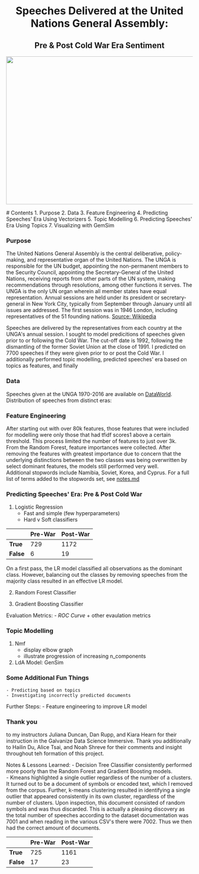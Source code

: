 <h1 align="center">
    Speeches Delivered at the United Nations General Assembly:<break></break>
</h1>
<h2 align="center">
    Pre & Post Cold War Era Sentiment
</h2>


<p align="center">
  <img src="https://live.staticflickr.com/3552/3311542781_71fb3f4618_c.jpg" width="600" height="400">
</p>
# Contents
1. Purpose
2. Data
3. Feature Engineering
4. Predicting Speeches' Era Using Vectorizers
5. Topic Modelling
6. Predicting Speeches' Era Using Topics
7. Visualizing with GemSim

### Purpose
The United Nations General Assembly is the central deliberative, policy-making, and representative organ of the United Nations. The UNGA is responsible for the UN budget, appointing the non-permanent members to the Security Council, appointing the Secretary-General of the United Nations, receiving reports from other parts of the UN system,  making recommendations through resolutions, among other functions it serves. The UNGA is the only UN organ wherein all member states have equal representation. Annual sessions are held under its president or secretary-general in New York City, typically from September through January until all issues are addressed. The first session was in 1946 London, including representatives of the 51 founding nations. [Source: Wikipedia](https://en.wikipedia.org/wiki/United_Nations_General_Assembly)

Speeches are delivered by the representatives from each country at the UNGA's annual session. I sought to model predicitions of speeches given prior to or following the Cold War. The cut-off date is 1992, following the dismantling of the former Soviet Union at the close of 1991. 
I predicted on 7700 speeches if they were given prior to or post the Cold War. I additionally performed topic modelling, predicted speeches' era based on topics as features, and finally 

### Data
Speeches given at the UNGA 1970-2016 are available on [DataWorld](https://data.world/ian/united-nations-general-debate-corpus/).
Distribution of speeches from distinct eras:

### Feature Engineering
After starting out with over 80k features, those features that were included for modelling were only those that had tfidf scores1 above a certain threshold. This process limited the number of features to just over 3k.  
From the Random Forest, feature importances were collected. After removing the features with greatest importance due to concern that the underlying distinctions between the two classes was being overwritten by select dominant features, the models still performed very well.  
Additional stopwords include Namibia, Soviet, Korea, and Cyprus. For a full list of terms added to the stopwords set, see [notes.md](https://github.com/sborodach/capstone_2/blob/main/notes.md)

### Predicting Speeches' Era: Pre & Post Cold War
1. Logistic Regression
    - Fast and simple (few hyperparameters)
    - Hard v Soft classifiers  

|  | Pre-War | Post-War | 
| ----- | ----- | ----- |
| **True** | 729 | 1172 | 
| **False** | 6 | 19 |  

On a first pass, the LR model classified all observations as the dominant class. However, balancing out the classes by removing speeches from the majority class resulted in an effective LR model.  

2. Random Forest Classifier

3. Gradient Boosting Classifier

Evaluation Metrics:
    - _ROC Curve_ + other evaulation metrics  
        
### Topic Modelling
1. Nmf
    - display elbow graph  
    - illustrate progression of increasing n_components  
3. LdA Model: GenSim  
  
### Some Additional Fun Things
    - Predicting based on topics
    - Investigating incorrectly predicted documents  

Further Steps:
    - Feature engineering to improve LR model  

### Thank you
to my instructors Juliana Duncan, Dan Rupp, and Kiara Hearn for their instruction in the Galvanize Data Science Immersive. Thank you additionally to Hailin Du, Alice Tsai, and Noah Shreve for their comments and insight throughout teh formation of this project.

Notes & Lessons Learned:
    - Decision Tree Classifier consistently performed more poorly than the Random Forest and Gradient Boosting models.  
    - Kmeans highlighted a single outlier regardless of the number of a clusters. It turned out to be a document of symbols or encoded text, which I removed from the corpus. Further, k-means clustering resulted in identifying a single outlier that appeared consistently in its own cluster, regardless of the number of clusters. Upon inspection, this document consisted of random symbols and was thus discarded. This is actually a pleasing discovery as the total number of speeches according to the dataset documentation was 7001 and when reading in the various CSV's there were 7002. Thus we then had the correct amount of documents.


|  | Pre-War | Post-War | 
| ----- | ----- | ----- |
| **True** | 725 | 1161 | 
| **False** | 17 | 23 |  

